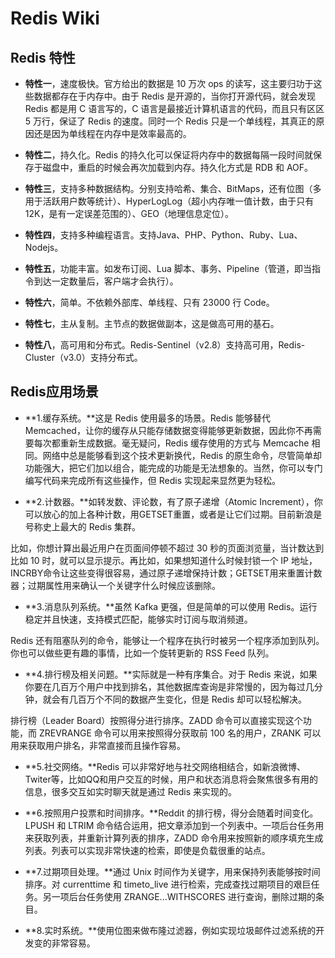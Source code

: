 # Redis Wiki

## Redis 特性

* **特性一**，速度极快。官方给出的数据是 10 万次 ops 的读写，这主要归功于这些数据都存在于内存中。由于 Redis 是开源的，当你打开源代码，就会发现 Redis 都是用 C 语言写的，C 语言是最接近计算机语言的代码，而且只有区区 5 万行，保证了 Redis 的速度。同时一个 Redis 只是一个单线程，其真正的原因还是因为单线程在内存中是效率最高的。

* **特性二**，持久化。Redis 的持久化可以保证将内存中的数据每隔一段时间就保存于磁盘中，重启的时候会再次加载到内存。持久化方式是 RDB 和 AOF。

* **特性三**，支持多种数据结构。分别支持哈希、集合、BitMaps，还有位图（多用于活跃用户数等统计）、HyperLogLog（超小内存唯一值计数，由于只有 12K，是有一定误差范围的）、GEO（地理信息定位）。

* **特性四**，支持多种编程语言。支持Java、PHP、Python、Ruby、Lua、Nodejs。

* **特性五**，功能丰富。如发布订阅、Lua 脚本、事务、Pipeline（管道，即当指令到达一定数量后，客户端才会执行）。

* **特性六**，简单。不依赖外部库、单线程、只有 23000 行 Code。

* **特性七**，主从复制。主节点的数据做副本，这是做高可用的基石。

* **特性八**，高可用和分布式。Redis-Sentinel（v2.8）支持高可用，Redis-Cluster（v3.0）支持分布式。

## Redis应用场景

* **1.缓存系统。**这是 Redis 使用最多的场景。Redis 能够替代 Memcached，让你的缓存从只能存储数据变得能够更新数据，因此你不再需要每次都重新生成数据。毫无疑问，Redis 缓存使用的方式与 Memcache 相同。网络中总是能够看到这个技术更新换代，Redis 的原生命令，尽管简单却功能强大，把它们加以组合，能完成的功能是无法想象的。当然，你可以专门编写代码来完成所有这些操作，但 Redis 实现起来显然更为轻松。

* **2.计数器。**如转发数、评论数，有了原子递增（Atomic Increment），你可以放心的加上各种计数，用GETSET重置，或者是让它们过期。目前新浪是号称史上最大的 Redis 集群。

比如，你想计算出最近用户在页面间停顿不超过 30 秒的页面浏览量，当计数达到比如 10 时，就可以显示提示。再比如，如果想知道什么时候封锁一个 IP 地址，INCRBY命令让这些变得很容易，通过原子递增保持计数；GETSET用来重置计数器；过期属性用来确认一个关键字什么时候应该删除。

* **3.消息队列系统。**虽然 Kafka 更强，但是简单的可以使用 Redis。运行稳定并且快速，支持模式匹配，能够实时订阅与取消频道。

Redis 还有阻塞队列的命令，能够让一个程序在执行时被另一个程序添加到队列。你也可以做些更有趣的事情，比如一个旋转更新的 RSS Feed 队列。

* **4.排行榜及相关问题。**实际就是一种有序集合。对于 Redis 来说，如果你要在几百万个用户中找到排名，其他数据库查询是非常慢的，因为每过几分钟，就会有几百万个不同的数据产生变化，但是 Redis 却可以轻松解决。

排行榜（Leader Board）按照得分进行排序。ZADD 命令可以直接实现这个功能，而 ZREVRANGE 命令可以用来按照得分获取前 100 名的用户，ZRANK 可以用来获取用户排名，非常直接而且操作容易。

* **5.社交网络。**Redis 可以非常好地与社交网络相结合，如新浪微博、Twiter等，比如QQ和用户交互的时候，用户和状态消息将会聚焦很多有用的信息，很多交互如实时聊天就是通过 Redis 来实现的。

* **6.按照用户投票和时间排序。**Reddit 的排行榜，得分会随着时间变化。LPUSH 和 LTRIM 命令结合运用，把文章添加到一个列表中。一项后台任务用来获取列表，并重新计算列表的排序，ZADD 命令用来按照新的顺序填充生成列表。列表可以实现非常快速的检索，即使是负载很重的站点。

* **7.过期项目处理。**通过 Unix 时间作为关键字，用来保持列表能够按时间排序。对 currenttime 和 timeto_live 进行检索，完成查找过期项目的艰巨任务。另一项后台任务使用 ZRANGE...WITHSCORES 进行查询，删除过期的条目。

* **8.实时系统。**使用位图来做布隆过滤器，例如实现垃圾邮件过滤系统的开发变的非常容易。
